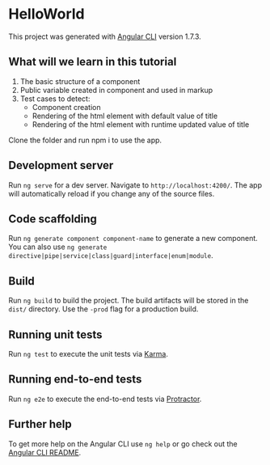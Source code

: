 # HelloWorld

This project was generated with [Angular CLI](https://github.com/angular/angular-cli) version 1.7.3.

## What will we learn in this tutorial
1) The basic structure of a component
2) Public variable created in component and used in markup
3) Test cases to detect:
    - Component creation 
    - Rendering of the html element with default value of title
    - Rendering of the html element with runtime updated value of title 

Clone the folder and run npm i to use the app.

## Development server

Run `ng serve` for a dev server. Navigate to `http://localhost:4200/`. The app will automatically reload if you change any of the source files.

## Code scaffolding

Run `ng generate component component-name` to generate a new component. You can also use `ng generate directive|pipe|service|class|guard|interface|enum|module`.

## Build

Run `ng build` to build the project. The build artifacts will be stored in the `dist/` directory. Use the `-prod` flag for a production build.

## Running unit tests

Run `ng test` to execute the unit tests via [Karma](https://karma-runner.github.io).

## Running end-to-end tests

Run `ng e2e` to execute the end-to-end tests via [Protractor](http://www.protractortest.org/).

## Further help

To get more help on the Angular CLI use `ng help` or go check out the [Angular CLI README](https://github.com/angular/angular-cli/blob/master/README.md).
